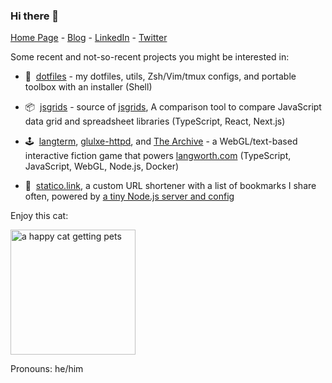 ### Hi there 👋

[Home Page](https://langworth.com) - [Blog](https://statico.github.io) - [LinkedIn](https://www.linkedin.com/in/ianlangworth/) - [Twitter](https://twitter.com/statico)

Some recent and not-so-recent projects you might be interested in:

- 💾  [dotfiles](https://github.com/statico/dotfiles) - my dotfiles, utils, Zsh/Vim/tmux configs, and portable toolbox with an installer (Shell)

- 📦  [jsgrids](https://github.com/statico/jsgrids) - source of [jsgrids](https://jsgrids.statico.io), A comparison tool to compare JavaScript data grid and spreadsheet libraries (TypeScript, React, Next.js)

- 🕹️  [langterm](https://github.com/statico/langterm), [glulxe-httpd](https://github.com/statico/glulxe-httpd), and [The Archive](https://github.com/statico/the-archive-public) - a WebGL/text-based interactive fiction game that powers [langworth.com](https://langworth.com) (TypeScript, JavaScript, WebGL, Node.js, Docker)

- 🔗  [statico.link](https://statico.link), a custom URL shortener with a list of bookmarks I share often, powered by [a tiny Node.js server and config](https://github.com/statico/statico.link)

Enjoy this cat:

<img src="https://i.imgur.com/NygziEd.gif" alt="a happy cat getting pets" height="200"/>

Pronouns: he/him
